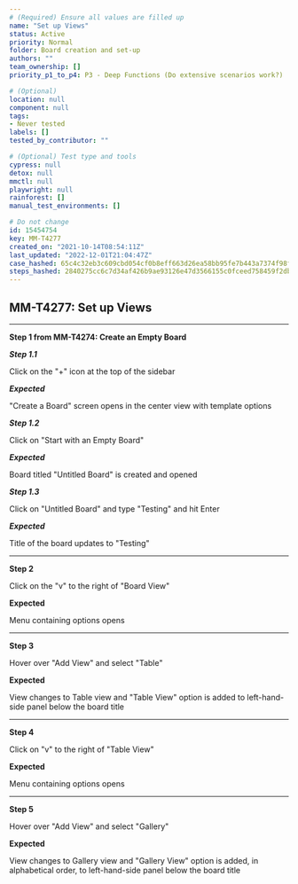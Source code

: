 ```yaml
---
# (Required) Ensure all values are filled up
name: "Set up Views"
status: Active
priority: Normal
folder: Board creation and set-up
authors: ""
team_ownership: []
priority_p1_to_p4: P3 - Deep Functions (Do extensive scenarios work?)

# (Optional)
location: null
component: null
tags:
- Never tested
labels: []
tested_by_contributor: ""

# (Optional) Test type and tools
cypress: null
detox: null
mmctl: null
playwright: null
rainforest: []
manual_test_environments: []

# Do not change
id: 15454754
key: MM-T4277
created_on: "2021-10-14T08:54:11Z"
last_updated: "2022-12-01T21:04:47Z"
case_hashed: 65c4c32eb3c609cbd054cf0b8eff663d26ea58bb95fe7b443a7374f98fa9d9adeb3f6e085045b4e2fe4b1add29900b7a
steps_hashed: 2840275cc6c7d34af426b9ae93126e47d3566155c0fceed758459f2db0a1dd64da823fbf998beda836c65c3acf634f37
---
```


<!-- (Auto-generated) Based on frontmatter's "key" and "name" -->

## MM-T4277: Set up Views

---

**Step 1 from MM-T4274: Create an Empty Board**

<!-- (Auto-generated) Note: Steps 1.1 to 1.3 should not be updated here. Instead, modify directly to the referenced MM-T4274 test case. -->

_**Step 1.1**_

Click on the "+" icon at the top of the sidebar

_**Expected**_

"Create a Board" screen opens in the center view with template options

_**Step 1.2**_

Click on "Start with an Empty Board"

_**Expected**_

Board titled "Untitled Board" is created and opened

_**Step 1.3**_

Click on "Untitled Board" and type "Testing" and hit Enter

_**Expected**_

Title of the board updates to "Testing"

---

**Step 2**

Click on the "v" to the right of "Board View"

**Expected**

Menu containing options opens

---

**Step 3**

Hover over "Add View" and select "Table"

**Expected**

View changes to Table view and "Table View" option is added to left-hand-side panel below the board title

---

**Step 4**

Click on "v" to the right of "Table View"

**Expected**

Menu containing options opens

---

**Step 5**

Hover over "Add View" and select "Gallery"

**Expected**

View changes to Gallery view and "Gallery View" option is added, in alphabetical order, to left-hand-side panel below the board title
